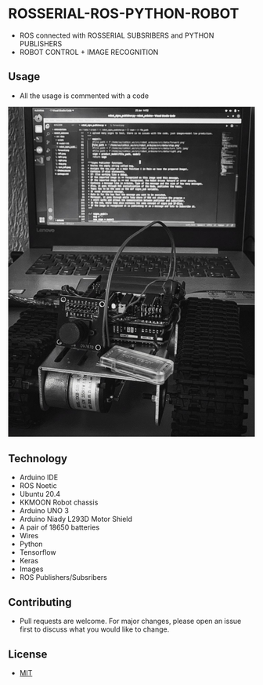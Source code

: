 # ROSSERIAL-ROS-PYTHON-ROBOT
 * ROS connected with ROSSERIAL SUBSRIBERS and PYTHON PUBLISHERS
 * ROBOT CONTROL + IMAGE RECOGNITION

## Usage
* All the usage is commented with a code


![](Images/Robot.jpg)

## Technology
 * Arduino IDE
 * ROS Noetic
 * Ubuntu 20.4
 * KKMOON Robot chassis
 * Arduino UNO 3
 * Arduino Niady L293D Motor Shield
 * A pair of 18650 batteries
 * Wires
 * Python
 * Tensorflow
 * Keras
 * Images
 * ROS Publishers/Subsribers

## Contributing
* Pull requests are welcome. For major changes, please open an issue first to discuss what you would like to change.

## License
* [MIT](https://github.com/SMXaS/ROSSERIAL-ROBOT/blob/main/LICENSE)
